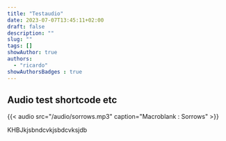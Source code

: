 ```yaml
---
title: "Testaudio"
date: 2023-07-07T13:45:11+02:00
draft: false
description: ""
slug: ""
tags: []
showAuthor: true
authors:
  - "ricardo"
showAuthorsBadges : true
---
```


## Audio test shortcode etc

{{< audio src="/audio/sorrows.mp3" caption="Macroblank : Sorrows" >}}

KHBJkjsbndcvkjsbdcvksjdb
